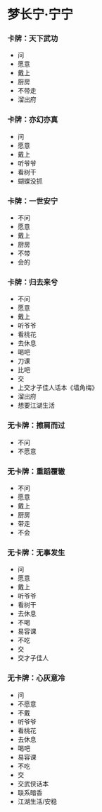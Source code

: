 # 梦长宁·宁宁

### 卡牌：天下武功
- 问
- 愿意
- 戴上
- 厨房
- 不带走
- 溜出府

### 卡牌：亦幻亦真
- 问
- 愿意
- 戴上
- 听爷爷
- 看树干
- 蝴蝶没抓

### 卡牌：一世安宁
- 不问
- 愿意
- 戴上
- 厨房
- 不带
- 会的

### 卡牌：归去来兮
- 不问
- 愿意
- 戴上
- 听爷爷
- 看桃花
- 去休息
- 喝吧
- 刀课
- 比吧
- 交
- 上交才子佳人话本《墙角梅》
- 溜出府
- 想要江湖生活

### 无卡牌：擦肩而过
- 不问
- 不愿意

### 无卡牌：重蹈覆辙
- 不问
- 愿意
- 戴上
- 厨房
- 带走
- 不会

### 无卡牌：无事发生
- 问
- 愿意
- 戴上
- 听爷爷
- 看树干
- 去休息
- 不喝
- 易容课
- 不吃
- 交
- 交才子佳人

### 无卡牌：心灰意冷
- 问
- 不愿意
- 不戴
- 听爷爷
- 看桃花
- 去休息
- 喝吧
- 易容课
- 不吃
- 交
- 交武侠话本
- 联系暗香
- 江湖生活/安稳
